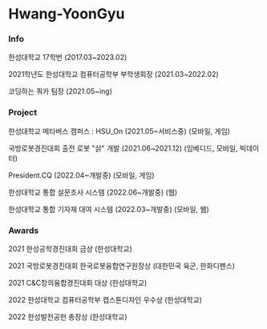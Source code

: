 # Hwang-YoonGyu

### Info

한성대학교 17학번  (2017.03~2023.02)  

2021학년도 한성대학교 컴퓨터공학부 부학생회장 (2021.03~2022.02)

코딩하는 쿼카 팀장 (2021.05~ing)  



### Project

한성대학교 메타버스 캠퍼스 : HSU_On (2021.05~서비스중)  (모바일, 게임)    

국방로봇경진대회 출전 로봇 "삵" 개발 (2021.06~2021.12)  (임베디드, 모바일, 빅데이터)    

President.CQ (2022.04~개발중)  (모바일, 게임)    

한성대학교 통합 설문조사 시스템 (2022.06~개발중)  (웹)    

한성대학교 통합 기자재 대여 시스템 (2022.03~개발중)  (모바일, 웹)    

 

### Awards

2021 한성공학경진대회 금상 (한성대학교)  

2021 국방로봇경진대회 한국로봇융합연구원장상 (대한민국 육군, 한화디펜스)  

2021 C&C창의융합경진대회 대상 (한성대학교)  

2022 한성대학교 컴퓨터공학부 캡스톤디자인 우수상 (한성대학교)  

2022 한성발전공헌 총장상 (한성대학교)  

